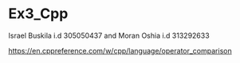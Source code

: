 # Ex3_Cpp

Israel Buskila i.d 305050437 and Moran Oshia i.d 313292633



https://en.cppreference.com/w/cpp/language/operator_comparison
